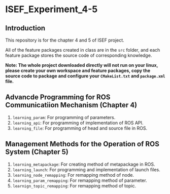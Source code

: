 # ISEF_Experiment_4-5
## Introduction
This repository is for the chapter 4 and 5 of ISEF project.

All of the feature packages created in class are in the `src` folder, and each feature package stores the source code of corresponding knowledge.

**Note: The whole project downloaded directly will not run on your linux, please create your own workspace and feature packages, copy the source code to package and configure your `CMakeList.txt` and `package.xml` file.**

## Advancde Programming for ROS Communicatiion Mechanism (Chapter 4)
1. `learning_param`: For programming of parameters.
2. `learning_api`: For programming of implementation of ROS API.
3. `learning_file`: For programming of head and source file in ROS.

## Management Methods for the Operation of ROS System (Chapter 5)
1. `learning_metapackage`: For creating method of metapackage in ROS.
2. `learning_launch`: For programming and implementation of launch files.
3. `learning_node_remapping`: For remapping method of node.
4. `learning_param_remapping`: For remapping method of parameter.
5. `learnign_topic_remapping`: For remapping method of topic.